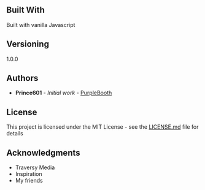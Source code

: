 ## Built With

Built with vanilla Javascript

## Versioning

1.0.0

## Authors

- **Prince601** - _Initial work_ - [PurpleBooth](https://github.com/PurpleBooth)

## License

This project is licensed under the MIT License - see the [LICENSE.md](LICENSE.md) file for details

## Acknowledgments

- Traversy Media
- Inspiration
- My friends
